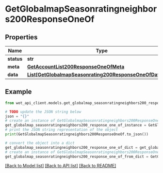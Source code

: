 # GetGlobalmapSeasonratingneighbors200ResponseOneOf


## Properties

Name | Type | Description | Notes
------------ | ------------- | ------------- | -------------
**status** | **str** |  | 
**meta** | [**GetAccountList200ResponseOneOfMeta**](GetAccountList200ResponseOneOfMeta.md) |  | 
**data** | [**List[GetGlobalmapSeasonrating200ResponseOneOfDataInner]**](GetGlobalmapSeasonrating200ResponseOneOfDataInner.md) |  | 

## Example

```python
from wot_api_client.models.get_globalmap_seasonratingneighbors200_response_one_of import GetGlobalmapSeasonratingneighbors200ResponseOneOf

# TODO update the JSON string below
json = "{}"
# create an instance of GetGlobalmapSeasonratingneighbors200ResponseOneOf from a JSON string
get_globalmap_seasonratingneighbors200_response_one_of_instance = GetGlobalmapSeasonratingneighbors200ResponseOneOf.from_json(json)
# print the JSON string representation of the object
print(GetGlobalmapSeasonratingneighbors200ResponseOneOf.to_json())

# convert the object into a dict
get_globalmap_seasonratingneighbors200_response_one_of_dict = get_globalmap_seasonratingneighbors200_response_one_of_instance.to_dict()
# create an instance of GetGlobalmapSeasonratingneighbors200ResponseOneOf from a dict
get_globalmap_seasonratingneighbors200_response_one_of_from_dict = GetGlobalmapSeasonratingneighbors200ResponseOneOf.from_dict(get_globalmap_seasonratingneighbors200_response_one_of_dict)
```
[[Back to Model list]](../README.md#documentation-for-models) [[Back to API list]](../README.md#documentation-for-api-endpoints) [[Back to README]](../README.md)


